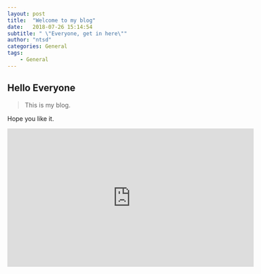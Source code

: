 ```yaml
---
layout: post
title:  "Welcome to my blog"
date:   2018-07-26 15:14:54
subtitle: " \"Everyone, get in here\""
author: "ntsd"
categories: General
tags:
    - General
---
```


## Hello Everyone

>This is my blog.

Hope you like it.

<iframe width="560" height="315" src="https://www.youtube.com/embed/CbCPL3ECwTM" frameborder="0" allow="accelerometer; autoplay; encrypted-media; gyroscope; picture-in-picture" allowfullscreen></iframe>
